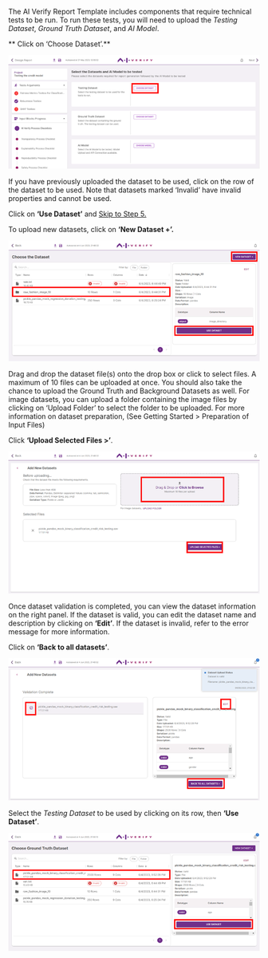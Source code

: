 The AI Verify Report Template includes components that require technical tests to be run. To run these tests, you will need to upload the *Testing Dataset*, *Ground Truth Dataset*, and *AI Model*.

** Click on ‘Choose Dataset’.**

![select-test-dataset](../../res/test-ai-model-generate-report/input-block-1.png)

If you have previously uploaded the dataset to be used, click on the row of the dataset to be used. Note that datasets marked ‘Invalid’ have invalid properties and cannot be used. 

Click on **‘Use Dataset’** and [Skip to Step 5.](../5-select-ground-truth-dataset)

To upload new datasets, click on **‘New Dataset +’.**

![upload-test-dataset](../../res/test-ai-model-generate-report/dataset-1.png)

Drag and drop the dataset file(s) onto the drop box or click to select files. A maximum of 10 files can be uploaded at once. You should also take the chance to upload the Ground Truth and Background Datasets as well. For image datasets, you can upload a folder containing the image files by clicking on ‘Upload Folder’ to select the folder to be uploaded. For more information on dataset preparation, (See Getting Started > Preparation of Input Files)

Click **‘Upload Selected Files >’**.

![upload-selected-dataset](../../res/test-ai-model-generate-report/dataset-2.png)

Once dataset validation is completed, you can view the dataset information on the right panel. If the dataset is valid, you can edit the dataset name and description by clicking on **‘Edit’**. If the dataset is invalid, refer to the error message for more information.

 Click on **‘Back to all datasets’**.

![back-to-datasets](../../res/test-ai-model-generate-report/dataset-3.png)

Select the *Testing Dataset* to be used by clicking on its row, then **‘Use Dataset’**.

![use-datasets](../../res/test-ai-model-generate-report/dataset-4.png)
